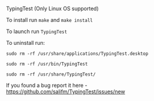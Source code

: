 TypingTest (Only Linux OS supported)

To install run `make` and `make install`

To launch run `TypingTest`

To uninstall run:

`sudo rm -rf /usr/share/applications/TypingTest.desktop`

`sudo rm -rf /usr/bin/TypingTest`

`sudo rm -rf /usr/share/TypingTest/`

If you found a bug report it here - https://github.com/salifm/TypingTest/issues/new
